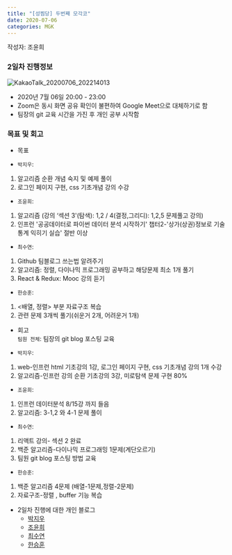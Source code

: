 ```yaml
---
title: "[성찜당] 두번째 모각코"
date: 2020-07-06
categories: MGK
--- 
```


작성자: 조윤희

### 2일차 진행정보  
![KakaoTalk_20200706_202214013](https://user-images.githubusercontent.com/26339800/86588609-fc90cf80-bfc6-11ea-839e-0d5aa4fb4c59.png)

+ 2020년 7월 06일 20:00 - 23:00  
+ Zoom은 동시 화면 공유 확인이 불편하여 Google Meet으로 대체하기로 함
+ 팀장의 git 교육 시간을 가진 후 개인 공부 시작함


### 목표 및 회고  
+ 목표  
- ```박지우```: 
1. 알고리즘 순환 개념 숙지 및 예제 풀이    
2. 로그인 페이지 구현, css 기초개념 강의 수강  
- ```조윤희```: 
1. 알고리즘 (강의 ‘섹션 3'(탐색): 1,2 / 4(결정,그리디): 1,2,5 문제풀고 강의)      
2. 인프런 '공공데이터로 파이썬 데이터 분석 시작하기' 챕터2-'상가(상권)정보로 기술통계 익히기 실습' 절반 이상    
- ```최수연```: 
1. Github 팀블로그 쓰는법 알려주기    
2. 알고리즘: 정렬, 다이나믹 프로그래밍 공부하고 해당문제 최소 1개 풀기      
3. React & Redux: Mooc 강의 듣기      
- ```한승훈```: 
1. <배열, 정렬> 부분 자료구조 복습     
2. 관련 문제 3개씩 풀기(쉬운거 2개, 어려운거 1개)  
  
+ 회고  
```팀원 전체```: 팀장의 git blog 포스팅 교육  
- ```박지우```: 
1. web-인프런 html 기초강의 1강, 로그인 페이지 구현, css 기초개념 강의 1개 수강  
2. 알고리즘-인프런 강의 순환 기초강의 3강, 미로탐색 문제 구현 80%      
- ```조윤희```: 
1. 인프런 데이터분석 8/15강 까지 들음     
2. 알고리즘: 3-1,2 와 4-1 문제 풀이     
- ```최수연```: 
1. 리액트 강의- 섹션 2 완료    
2. 백준 알고리즘-다이나믹 프로그래밍 1문제(계단오르기)    
3. 팀원 git blog 포스팅 방법 교육  
- ```한승훈```: 
1. 백준 알고리즘 4문제 (배열-1문제,정렬-2문제)      
2. 자료구조-정렬 , buffer 기능 복습    
 
+ 2일차 진행에 대한 개인 블로그  
  - [박지우](https://jwpark6.github.io/day2/)  
  - [조윤희](https://uni2237.github.io/mgc/MGC02/)  
  - [최수연](https://suyeonchoi.github.io/mgk/third-mgk-post/)  
  - [한승훈](https://gooriiie.github.io/%EB%AA%A8%EA%B0%81%EC%BD%94-2%EC%A3%BC%EC%B0%A8-%EB%AA%A9%ED%91%9C%EC%99%80-%ED%9A%8C%EA%B3%A0/)  
  

